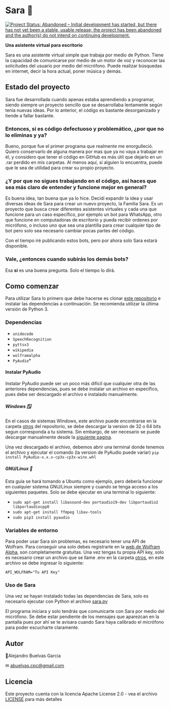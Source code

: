 # Sara 👩

[![Project Status: Abandoned – Initial development has started, but there has not yet been a stable, usable release; the project has been abandoned and the author(s) do not intend on continuing development.](http://www.repostatus.org/badges/latest/abandoned.svg)](http://www.repostatus.org/#abandoned)

**Una asistente virtual para escritorio**

Sara es una asistente virtual simple que trabaja por medio de Python. Tiene la capacidad de comunicarse por medio de un motor de voz y reconocer las solicitudes del usuario por medio del micrófono. Puede realizar búsquedas en internet, decir la hora actual, poner música y demás.

## Estado del proyecto

Sara fue desarrollada cuando apenas estaba aprendiendo a programar, siendo siempre un proyecto sencillo que se desarrollaba lentamente según tenia nuevas ideas. Por lo anterior, el código es bastante desorganizado y tiende a fallar bastante.

### Entonces, si es código defectuoso y problemático, ¿por que no lo eliminas y ya?

Bueno, porque fue el primer programa que realmente me enorgulleció. Quiero conservarlo de alguna manera por mas que ya no vaya a trabajar en él, y considero que tener el código en GitHub es más útil que dejarlo en un .rar perdido en mis carpetas. Al menos aquí, si alguien lo encuentra, puede que le sea de utilidad para crear su propio proyecto.

### ¿Y por que no sigues trabajando en el código, así haces que sea más claro de entender y funcione mejor en general?

Es buena idea, tan buena que ya lo hice. Decidí expandir la idea y usar diversas ideas de Sara para crear un nuevo proyecto, la Familia Sara. Es un proyecto que busca crear diferentes asistentes virtuales y cada una que funcione para un caso específico, por ejemplo un bot para WhatsApp, otro que funcione en computadoras de escritorio y pueda recibir ordenes por micrófono, o incluso uno que sea una plantilla para crear cualquier tipo de bot pero solo sea necesario cambiar pocas partes del código.

Con el tiempo iré publicando estos bots, pero por ahora solo Sara estará disponible.

### Vale, ¿entonces cuando subirás los demás bots?

Esa **si** es una buena pregunta. Solo el tiempo lo dirá. 

## Como comenzar

Para utilizar Sara lo primero que debe hacerse es clonar [este repositorio](https://github.com/BlueBird-BH/Sara.git) e instalar las dependencias a continuación. Se recomienda utilizar la última versión de Python 3.

### Dependencias

- ``unidecode``
- ``SpeechRecognition``
- ``pyttsx3``
- ``wikipedia``
- ``wolframalpha``
- ``PyAudio``*

#### Instalar PyAudio

Instalar PyAudio puede ser un poco más difícil que cualquier otra de las anteriores dependencias, pues se debe instalar un archivo en específico, pues debe ser descargado el archivo e instalado manualmente. 

##### Windows 🪟

En el casos de sistemas Windows, este archivo puede encontrarse en la carpeta [otros](https://github.com/BlueBird-BH/Sara/blob/main/otros) del repositorio, se debe descargar la version de 32 o 64 bits segun corresponda a tu sistema. Sin embargo, de ser necesario se puede descargar manualmente desde la [siguiente pagina](https://www.lfd.uci.edu/~gohlke/pythonlibs/#pyaudio).

Una vez descargado el archivo, debemos abrir una terminal donde tenemos el archivo y ejecutar el comando (la version de PyAudio puede variar) ``pip install PyAudio-x.x.x-cp3x-cp3x-winx.whl``

##### GNU/Linux 🐧

Esta guía se hará tomando a Ubuntu como ejemplo, pero debería funcionar en cualquier sistema GNU/Linux siempre y cuando se tenga acceso a los siguientes paquetes. Solo se debe ejecutar en una terminal lo siguiente:

- ``sudo apt-get install libasound-dev portaudio19-dev libportaudio2 libportaudiocpp0``
- ``sudo apt-get install ffmpeg libav-tools``
- ``sudo pip3 install pyaudio``

### Variables de entorno

Para poder usar Sara sin problemas, es necesario tener una API de Wolfram. Para conseguir una solo debes registrarte en la [web de Wolfram Alpha](https://products.wolframalpha.com/api/), son completamente gratuitas. Una vez tengas tu propia API key, solo es necesario crear un archivo que se llame .env en la carpeta [otros](https://github.com/BlueBird-BH/Sara/tree/main/otros), en este archivo se debe ingresar lo siguiente:

```
API_WOLFRAM="Tu API Key"
```

### Uso de Sara

Una vez se hayan instalado todas las dependencias de Sara, solo es necesario ejecutar con Python el archivo [sara.py](https://github.com/BlueBird-BH/Sara/blob/main/sara.py)

El programa iniciara y solo tendrás que comunicarte con Sara por medio del micrófono. Se debe estar pendiente de los mensajes que aparezcan en la pantalla pues por ahí se te avisara cuando Sara haya calibrado el micrófono para poder escucharte claramente. 

## Autor

 👤Alejandro Buelvas Garcia
 
 ✉ abuelvas.cpc@gmail.com

## Licencia

Este proyecto cuenta con la licencia Apache License 2.0 - vea el archivo [LICENSE](LICENSE) para más detalles
